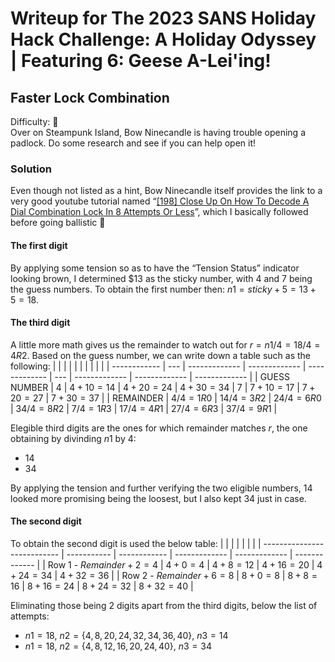 # Writeup for The 2023 SANS Holiday Hack Challenge: A Holiday Odyssey \| Featuring 6: Geese A-Lei'ing!
## Faster Lock Combination
Difficulty: :christmas_tree:   
Over on Steampunk Island, Bow Ninecandle is having trouble opening a padlock. Do some research and see if you can help open it!

### Solution
Even though not listed as a hint, Bow Ninecandle itself provides the link to a very good youtube tutorial named “[\[198\] Close Up On How To Decode A Dial Combination Lock In 8 Attempts Or Less](https://www.youtube.com/watch?v=27rE5ZvWLU0)”, which I basically followed before going ballistic 🙂

#### The first digit
By applying some tension so as to have the “Tension Status” indicator looking brown, I determined $13 as the sticky number, with $4$ and $7$ being the guess numbers. To obtain the first number then: $n1 = sticky + 5 = 13 + 5 = 18$.

#### The third digit
A little more math gives us the remainder to watch out for $r = n1 / 4 = 18 / 4 = 4 R 2$. Based on the guess number, we can write down a table such as the following:
|              |     |               |               |               |     |               |              |               |
| ------------ | --- | ------------- | ------------- | ------------- | --- | ------------- | ------------- | ------------- |
| GUESS NUMBER | $4$ | $4 + 10 = 14$ | $4 + 20 = 24$ | $4 + 30 = 34$ | $7$ | $7 + 10 = 17$ | $7 + 20 = 27$ | $7 + 30 = 37$ |
| REMAINDER | $4 / 4 = 1 R 0$ | $14 / 4 = 3 R 2$ | $24 / 4 = 6 R 0$ | $34 / 4 = 8 R 2$ | $7 / 4 = 1 R 3$ | $17 / 4 = 4 R 1$ | $27 / 4 = 6 R 3$ | $37 / 4 = 9 R 1$ |

Elegible third digits are the ones for which remainder matches $r$, the one obtaining by divinding $n1$ by $4$:
* $14$
* $34$ 

By applying the tension and further verifying the two eligible numbers, $14$ looked more promising being the loosest, but I also kept $34$ just in case.

#### The second digit
To obtain the second digit is used the below table:
|                             |             |              |               |               |               |
| --------------------------- | ----------- | ------------ | ------------- | ------------- | ------------- |
| Row 1 - $Remainder + 2 = 4$ | $4 + 0 = 4$ | $4 + 8 = 12$ | $4 + 16 = 20$ | $4 + 24 = 34$ | $4 + 32 = 36$ |
| Row 2 - $Remainder + 6 = 8$ | $8 + 0 = 8$ | $8 + 8 = 16$ | $8 + 16 = 24$ | $8 + 24 = 32$ | $8 + 32 = 40$ | 

Eliminating those being 2 digits apart from the third digits, below the list of attempts:
* $n1 = 18$, $`n2 = \{4, 8, 20, 24, 32, 34, 36, 40\}`$, $n3 = 14$
* $n1 = 18$, $`n2 = \{4, 8, 12, 16, 20, 24, 40\}`$, $n3 = 34$
